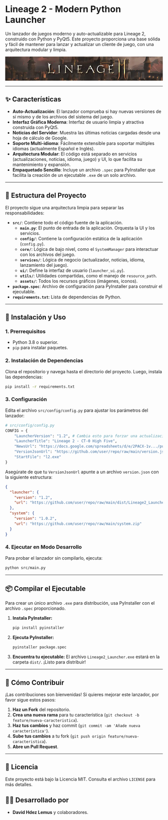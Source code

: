 # Lineage 2 - Modern Python Launcher

Un lanzador de juegos moderno y auto-actualizable para Lineage 2, construido con Python y PyQt5. Este proyecto proporciona una base sólida y fácil de mantener para lanzar y actualizar un cliente de juego, con una arquitectura modular y limpia.

![Launcher Screenshot](src/assets/banner.png)

---

## ✨ Características

- **Auto-Actualización**: El lanzador comprueba si hay nuevas versiones de sí mismo y de los archivos del sistema del juego.
- **Interfaz Gráfica Moderna**: Interfaz de usuario limpia y atractiva construida con PyQt5.
- **Noticias del Servidor**: Muestra las últimas noticias cargadas desde una hoja de cálculo de Google.
- **Soporte Multi-idioma**: Fácilmente extensible para soportar múltiples idiomas (actualmente Español e Inglés).
- **Arquitectura Modular**: El código está separado en servicios (actualizaciones, noticias, idioma, juego) y UI, lo que facilita su mantenimiento y expansión.
- **Empaquetado Sencillo**: Incluye un archivo `.spec` para PyInstaller que facilita la creación de un ejecutable `.exe` de un solo archivo.

---

## 📂 Estructura del Proyecto

El proyecto sigue una arquitectura limpia para separar las responsabilidades:

- **`src/`**: Contiene todo el código fuente de la aplicación.
  - **`main.py`**: El punto de entrada de la aplicación. Orquesta la UI y los servicios.
  - **`config/`**: Contiene la configuración estática de la aplicación (`config.py`).
  - **`core/`**: Lógica de bajo nivel, como el `SystemManager` para interactuar con los archivos del juego.
  - **`services/`**: Lógica de negocio (actualizador, noticias, idioma, lanzamiento del juego).
  - **`ui/`**: Define la interfaz de usuario (`launcher_ui.py`).
  - **`utils/`**: Utilidades compartidas, como el manejo de `resource_path`.
  - **`assets/`**: Todos los recursos gráficos (imágenes, iconos).
- **`package.spec`**: Archivo de configuración para PyInstaller para construir el ejecutable.
- **`requirements.txt`**: Lista de dependencias de Python.

---

## 🚀 Instalación y Uso

### 1. Prerrequisitos

- Python 3.8 o superior.
- `pip` para instalar paquetes.

### 2. Instalación de Dependencias

Clona el repositorio y navega hasta el directorio del proyecto. Luego, instala las dependencias:

```sh
pip install -r requirements.txt
```

### 3. Configuración

Edita el archivo `src/config/config.py` para ajustar los parámetros del lanzador:

```python
# src/config/config.py
CONFIG = {
    "LauncherVersion": "1.2", # Cambia esto para forzar una actualización del lanzador
    "LauncherTitle": "Lineage 2 - CT-0 High Five",
    "NewsUrl": "https://docs.google.com/spreadsheets/d/e/2PACX-1v.../pub?output=csv",
    "VersionJsonUrl": "https://github.com/user/repo/raw/main/version.json",
    "StartFile": "l2.exe"
}
```

Asegúrate de que tu `VersionJsonUrl` apunte a un archivo `version.json` con la siguiente estructura:

```json
{
  "launcher": {
    "version": "1.2",
    "url": "https://github.com/user/repo/raw/main/dist/Lineage2_Launcher.exe"
  },
  "system": {
    "version": "1.0.2",
    "url": "https://github.com/user/repo/raw/main/system.zip"
  }
}
```

### 4. Ejecutar en Modo Desarrollo

Para probar el lanzador sin compilarlo, ejecuta:

```sh
python src/main.py
```

---

## 📦 Compilar el Ejecutable

Para crear un único archivo `.exe` para distribución, usa PyInstaller con el archivo `.spec` proporcionado.

1.  **Instala PyInstaller:**
    ```sh
    pip install pyinstaller
    ```

2.  **Ejecuta PyInstaller:**
    ```sh
    pyinstaller package.spec
    ```

3.  **Encuentra tu ejecutable:**
    El archivo `Lineage2_Launcher.exe` estará en la carpeta `dist/`. ¡Listo para distribuir!

---

## 🤝 Cómo Contribuir

¡Las contribuciones son bienvenidas! Si quieres mejorar este lanzador, por favor sigue estos pasos:

1.  **Haz un Fork** del repositorio.
2.  **Crea una nueva rama** para tu característica (`git checkout -b feature/nueva-caracteristica`).
3.  **Haz tus cambios** y haz commit (`git commit -am 'Añade nueva característica'`).
4.  **Sube tus cambios** a tu fork (`git push origin feature/nueva-caracteristica`).
5.  **Abre un Pull Request**.

---

## 📄 Licencia

Este proyecto está bajo la Licencia MIT. Consulta el archivo `LICENSE` para más detalles.

## 👨‍💻 Desarrollado por

-   **David Hdez Lemus** y colaboradores.
